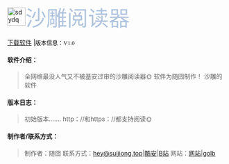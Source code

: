 <META content="随囧,suijiong,Suijiong,bloh,App,app,酷安,基安,垃圾,我,哔哩哔哩,下载,Download,傻B,迷你世界,迷你屎界,垃圾,up,随囧啊,应用下载,Fusion app,FA,Bilibili,bilibili，比例比例,比例,apps.suibbs.online.随囧应用商店,随囧囧囧,store,应用，应用商店" name=keywords>    
<META content="随囧应用商店，随囧的App store" name=description>

        

        

<meta charset="UTF-8">

<meta http-equiv="X-UA-Compatible" content="IE=edge"> 

<meta name="viewport" content="width=device-width, initial-scale=1">

        

<img loading="aaa" src="http://image.coolapk.com/apk_logo/2020/1115/16/icon-279015-o_1en5hv9nh72llepfkr1deb1otj1v-uid-3251470@373x373.png" alt="sdydq" width="42" height="42"><font face="微软雅黑" size="7" color="#B0C4DE">沙雕阅读器</font>

<div class="AppName">

<a href="/apps/1.html">
        
        
<a href="https://golb.suijiong.top/%E6%B2%99%E9%9B%95%E9%98%85%E8%AF%BB%E5%99%A8_1.0.apk">下载软件</a> |<font face="微软雅黑" size="2" color="black">版本信息：V1.0</font>

#### 软件介绍：
 > 全网络最没人气又不被基安过审的沙雕阅读器🌞
 > 软件为随囧制作！
 > 沙雕的软件
#### 版本日志：
 > 初始版本.......
 > http：//和https：//都支持阅读🌞
#### 制作者/联系方式：
> 制作者：随囧
> 联系方式：hey@suijiong.top|[酷安](http://www.coolapk.com/u/3251470)|[B站](https://space.bilibili.com/450347611?from=https://apps.suibbs.online)
> 网站：[网站](//apps.suibbs.online)|[golb](//golb.suijiong.top)
#### 
